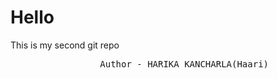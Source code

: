 # Hello
This is my second git repo
<br>
<pre>                 Author - HARIKA KANCHARLA(Haari)</pre>
